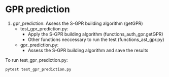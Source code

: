 # GPR prediction

1. gpr_prediction: Assess the S-GPR building algorithm (getGPR)
	- test_gpr_prediction.py: 
		- Apply the S-GPR building algorithm (functions_auth_gpr.getGPR)
		- Other functions neccessary to run the test (functions_ast_gpr.py)
	- gpr_prediction.py:
		- Assess the S-GPR building algorithm and save the results

To run test_gpr_prediction.py:

```
pytest test_gpr_prediction.py
```
